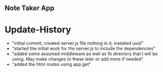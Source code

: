 ## Note Taker App   

# Update-History

- "initial commit, created server.js file nothing in it; installed uuid"
- "started the initial work for the server.js to include the dependencies"
- "added some assumed middleware as well as fb directory that I will be using. May make changes to these later or add more if needed"
- "added the html routes using app.get"


